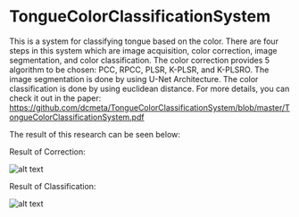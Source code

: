 # TongueColorClassificationSystem

This is a system for classifying tongue based on the color. There are four steps in this system which are image acquisition, color correction, image segmentation, and color classification. The color correction provides 5 algorithm to be chosen: PCC, RPCC, PLSR, K-PLSR, and K-PLSRO. The image segmentation is done by using U-Net Architecture. The color classification is done by using euclidean distance. 
For more details, you can check it out in the paper: https://github.com/dcmeta/TongueColorClassificationSystem/blob/master/TongueColorClassificationSystem.pdf

The result of this research can be seen below: 

Result of Correction:

![alt text](https://github.com/dcmeta/TongueColorClassificationSystem/blob/master/res_correction.png)

Result of Classification: 

![alt text](https://github.com/dcmeta/TongueColorClassificationSystem/blob/master/res_classification.png)
